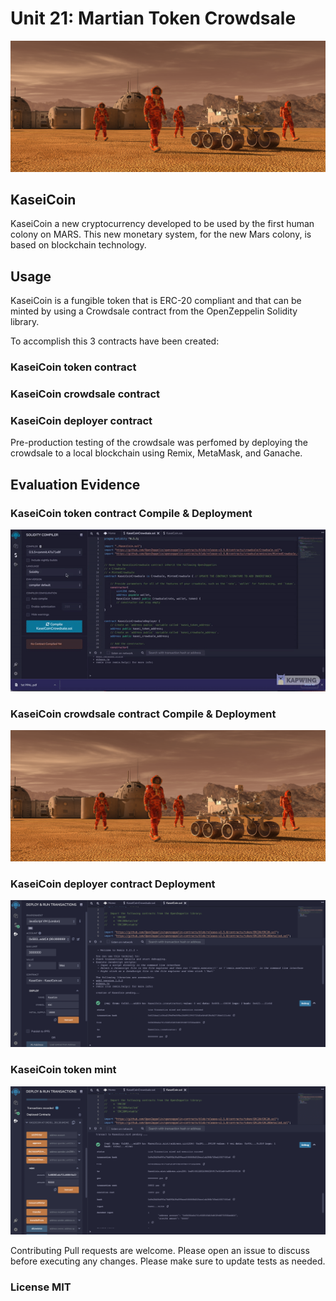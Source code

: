 # Unit 21: Martian Token Crowdsale

![alt=""](Images/application-image.png)



## KaseiCoin

KaseiCoin a new cryptocurrency developed to be used by the first human colony on MARS. This new monetary system, for the new Mars colony, is based on blockchain technology.

## Usage

KaseiCoin is a fungible token that is ERC-20 compliant and that can be minted by using a Crowdsale contract from the OpenZeppelin Solidity library.

To accomplish this 3 contracts have been created:

### KaseiCoin token contract

### KaseiCoin crowdsale contract

### KaseiCoin deployer contract

Pre-production testing of the crowdsale was perfomed by deploying the crowdsale to a local blockchain using Remix, MetaMask, and Ganache.

## Evaluation Evidence

### KaseiCoin token contract Compile & Deployment

![alt text](Images/deployment.gif) 

### KaseiCoin crowdsale contract Compile & Deployment


![alt text](Images/application-image.png) 

### KaseiCoin deployer contract Deployment

![alt text](Images/KaseiCoin_deployment.png)

### KaseiCoin token mint

![alt text](Images/KaseiCoin_Mint.png)



Contributing
Pull requests are welcome. Please open an issue to discuss before executing any changes. Please make sure to update tests as needed.

### License MIT
